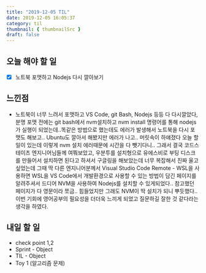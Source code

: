 ```yaml
---
title: "2019-12-05 TIL"
date: 2019-12-05 16:05:37
category: til
thumbnail: { thumbnailSrc }
draft: false
---
```


## 오늘 해야 할 일

- [x] 노트북 포맷하고 Nodejs 다시 깔아보기

## 느낀점

- 노트북이 너무 느려서 포맷하고 VS Code, git Bash, Nodejs 등등 다 다시깔았다, 분명 포맷 전에는 git bash에서 nvm설치하고 nvm install 명령어를 통해 nodejs가 실행이 되었는데..똑같은 방법으로 했는데도 에러가 발생해서 노트북을 다시 포맷도 해보고.. Ubuntu도 깔아서 해봤지만 에러가 나고.. 머릿속이 하얘졌다 오늘 할일이 있는데 이렇게 nvm 설치 에러때문에 시간을 다 뺏기다니.. 그래서 결국 코드스테이츠 엔지니어님들께 여쭤보았고, 우분투를 설치형으로 유에스비로 부팅 디스크를 만들어서 설치하면 된다고 하셔서 구글링을 해보았는데 너무 복잡해서 진짜 울고싶었는데 그때 딱 다른 엔지니어분께서 Visual Studio Code Remote - WSL을 사용하면 WSL을 VS Code에서 개발환경으로 사용할 수 있는 방법이 담긴 페이지를 알려주셔서 드디어 NVM을 사용하여 Nodejs를 설치할 수 있게되었다.. 참고했던 페이지가 다 영문이라 쪼금.. 힘들었지만 그래도 NVM이 딱 설치가 되니 뿌듯했다.. 이번 기회에 영어공부의 필요성을 더더욱 느끼게 되었고 질문하길 잘한 것 같다라는 생각을 하였다.

## 내일 할 일

- check point 1,2
- Sprint - Object
- TIL - Object
- Toy 1 (알고리즘 문제)


